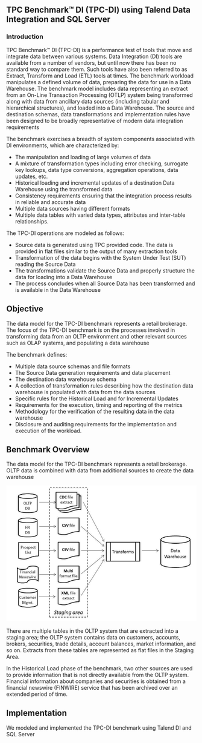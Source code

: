 ## TPC Benchmark™ DI (TPC-DI) using Talend Data Integration and SQL Server

### Introduction

TPC Benchmark™ DI (TPC-DI) is a performance test of tools that move and integrate data
between various systems. Data Integration (DI) tools are available from a number of vendors,
but until now there has been no standard way to compare them. Such tools have also been
referred to as Extract, Transform and Load (ETL) tools at times. The benchmark workload
manipulates a defined volume of data, preparing the data for use in a Data Warehouse. The
benchmark model includes data representing an extract from an On-Line Transaction
Processing (OTLP) system being transformed along with data from ancillary data sources
(including tabular and hierarchical structures), and loaded into a Data Warehouse. The source
and destination schemas, data transformations and implementation rules have been designed
to be broadly representative of modern data integration requirements <br> 



The benchmark exercises a breadth of system components associated with DI environments,
which are characterized by:
* The manipulation and loading of large volumes of data
* A mixture of transformation types including error checking, surrogate key lookups, data type conversions, aggregation operations, data updates, etc.
* Historical loading and incremental updates of a destination Data Warehouse using the transformed data 
* Consistency requirements ensuring that the integration process results in reliable and accurate data
* Multiple data sources having different formats
* Multiple data tables with varied data types, attributes and inter-table relationships.


The TPC-DI operations are modeled as follows:
* Source data is generated using TPC provided code. The data is provided in flat files similar to the output of many extraction tools
* Transformation of the data begins with the System Under Test (SUT) reading the Source Data
* The transformations validate the Source Data and properly structure the data for loading into a Data Warehouse
* The process concludes when all Source Data has been transformed and is available in the Data Warehouse

## Objective 
The data model for the TPC-DI benchmark represents a retail brokerage. The focus of the TPC-DI benchmark is on the processes involved in transforming data from an OLTP environment and other relevant sources such as OLAP systems, and populating a data warehouse <br>

The benchmark defines:
* Multiple data source schemas and file formats
* The Source Data generation requirements and data placement
* The destination data warehouse schema
* A collection of transformation rules describing how the destination data warehouse is populated with data from the data sources
* Specific rules for the Historical Load and for Incremental Updates
* Requirements for the execution, timing and reporting of the metrics
* Methodology for the verification of the resulting data in the data warehouse
* Disclosure and auditing requirements for the implementation and execution of the workload.

## Benchmark Overview
The data model for the TPC-DI benchmark represents a retail brokerage. OLTP data is combined with data from additional sources to create the data warehouse

![](Tpc_di.png)

There are multiple tables in the OLTP system that are extracted into a staging area; the OLTP system contains data on customers, accounts, brokers, securities, trade details, account balances, market information, and so on. Extracts from these tables are represented as flat
files in the Staging Area.<br>

In the Historical Load phase of the benchmark, two other sources are used to provide information that is not directly available from the OLTP system. Financial information about companies and securities is obtained from a financial newswire (FINWIRE) service that has been
archived over an extended period of time.

## Implementation
We modeled and implemented the TPC-DI benchmark using Talend DI and SQL Server



